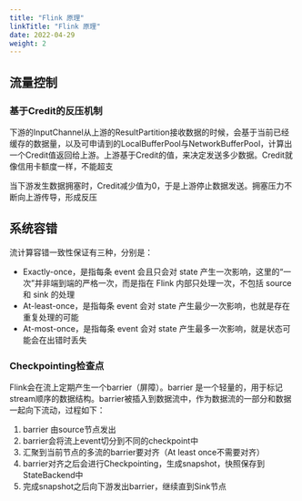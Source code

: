 ```yaml
---
title: "Flink 原理"
linkTitle: "Flink 原理"
date: 2022-04-29
weight: 2
---
```


## 流量控制

### 基于Credit的反压机制

下游的InputChannel从上游的ResultPartition接收数据的时候，会基于当前已经缓存的数据量，以及可申请到的LocalBufferPool与NetworkBufferPool，计算出一个Credit值返回给上游。上游基于Credit的值，来决定发送多少数据。Credit就像信用卡额度一样，不能超支

当下游发生数据拥塞时，Credit减少值为0，于是上游停止数据发送。拥塞压力不断向上游传导，形成反压

## 系统容错

流计算容错一致性保证有三种，分别是：
- Exactly-once，是指每条 event 会且只会对 state 产生一次影响，这里的“一次”并非端到端的严格一次，而是指在 Flink 内部只处理一次，不包括 source和 sink 的处理
- At-least-once，是指每条 event 会对 state 产生最少一次影响，也就是存在重复处理的可能
- At-most-once，是指每条 event 会对 state 产生最多一次影响，就是状态可能会在出错时丢失

### Checkpointing检查点

Flink会在流上定期产生一个barrier（屏障）。barrier 是一个轻量的，用于标记stream顺序的数据结构。barrier被插入到数据流中，作为数据流的一部分和数据一起向下流动，过程如下：
1. barrier 由source节点发出
2. barrier会将流上event切分到不同的checkpoint中
3. 汇聚到当前节点的多流的barrier要对齐（At least once不需要对齐）
4. barrier对齐之后会进行Checkpointing，生成snapshot，快照保存到StateBackend中
5. 完成snapshot之后向下游发出barrier，继续直到Sink节点

